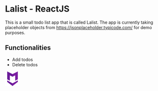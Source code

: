 # Lalist - ReactJS
This is a small todo list app that is called Lalist. The app is currently taking placeholder objects from https://jsonplaceholder.typicode.com/ for demo purposes. 

## Functionalities
- Add todos
- Delete todos

![TodoList](https://github.com/adam-p/markdown-here/raw/master/src/common/images/icon48.png "Todo List - ReactJS")
